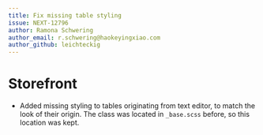 ```yaml
---
title: Fix missing table styling
issue: NEXT-12796
author: Ramona Schwering
author_email: r.schwering@haokeyingxiao.com 
author_github: leichteckig
---
```

# Storefront
* Added missing styling to tables originating from text editor, to match the look of their origin. The class was located in `_base.scss` before, so this location was kept.

